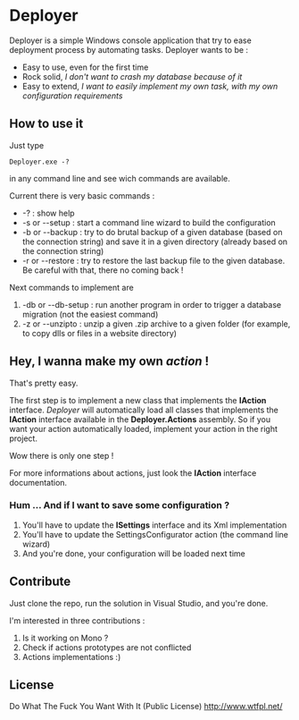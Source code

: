 # Deployer #

Deployer is a simple Windows console application that try to ease deployment process by automating tasks. 
Deployer wants to be :

* Easy to use, even for the first time
* Rock solid, *I don't want to crash my database because of it*
* Easy to extend, *I want to easily implement my own task, with my own configuration requirements*

How to use it
-------------

Just type


    Deployer.exe -?

in any command line and see wich commands are available.

Current there is very basic commands :

* -? : show help
* -s or --setup : start a command line wizard to build the configuration
* -b or --backup : try to do brutal backup of a given database (based on the connection string) and save it in a given directory (already based on the connection string)
* -r or --restore : try to restore the last backup file to the given database. Be careful with that, there no coming back !

Next commands to implement are 

1. -db or --db-setup : run another program in order to trigger a database migration (not the easiest command)
2. -z or --unzipto : unzip a given .zip archive to a given folder (for example, to copy dlls or files in a website directory)

Hey, I wanna make my own *action* !
-----------------------------------

That's pretty easy.

The first step is to implement a new class that implements the **IAction** interface. *Deployer* will automatically load all classes that implements the **IAction** interface available in the **Deployer.Actions** assembly. So if you want your action automatically loaded, implement your action in the right project.

Wow there is only one step !

For more informations about actions, just look the **IAction** interface documentation.

### Hum ... And if I want to save some configuration ? ###

1. You'll have to update the **ISettings** interface and its Xml implementation
2. You'll have to update the SettingsConfigurator action (the command line wizard)
3. And you're done, your configuration will be loaded next time

Contribute
----------
Just clone the repo, run the solution in Visual Studio, and you're done.

I'm interested in three contributions :

1. Is it working on Mono ?
2. Check if actions prototypes are not conflicted
3. Actions implementations :)

License
-------
Do What The Fuck You Want With It (Public License)
http://www.wtfpl.net/